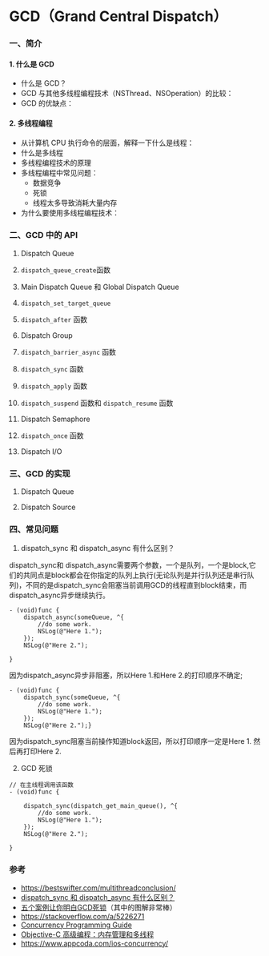 
# GCD（Grand Central Dispatch）

### 一、简介

#### 1. 什么是 GCD

- 什么是 GCD？
- GCD 与其他多线程编程技术（NSThread、NSOperation）的比较：
- GCD 的优缺点：

#### 2. 多线程编程

- 从计算机 CPU 执行命令的层面，解释一下什么是线程：
- 什么是多线程
- 多线程编程技术的原理
- 多线程编程中常见问题：
    - 数据竞争
    - 死锁
    - 线程太多导致消耗大量内存
- 为什么要使用多线程编程技术：

### 二、GCD 中的 API

1. Dispatch Queue

2. `dispatch_queue_create`函数

3. Main Dispatch Queue 和 Global Dispatch Queue

4. `dispatch_set_target_queue`

5. `dispatch_after` 函数

6. Dispatch Group

7. `dispatch_barrier_async` 函数

8. `dispatch_sync` 函数

9. `dispatch_apply` 函数

10. `dispatch_suspend` 函数和 `dispatch_resume` 函数

11. Dispatch Semaphore

12. `dispatch_once` 函数

13. Dispatch I/O


### 三、GCD 的实现

1. Dispatch Queue


2. Dispatch Source

### 四、常见问题
1. dispatch_sync 和 dispatch_async 有什么区别？

dispatch_sync和 dispatch_async需要两个参数，一个是队列，一个是block,它们的共同点是block都会在你指定的队列上执行(无论队列是并行队列还是串行队列)，不同的是dispatch_sync会阻塞当前调用GCD的线程直到block结束，而dispatch_async异步继续执行。
```
- (void)func {
    dispatch_async(someQueue, ^{
        //do some work.
        NSLog(@"Here 1.");
    });
    NSLog(@"Here 2.");
    
}
```

因为dispatch_async异步非阻塞，所以Here 1.和Here 2.的打印顺序不确定;
```
- (void)func {
    dispatch_sync(someQueue, ^{
        //do some work.
        NSLog(@"Here 1.");
    });
    NSLog(@"Here 2.");}
```
因为dispatch_sync阻塞当前操作知道block返回，所以打印顺序一定是Here 1. 然后再打印Here 2.





2. GCD 死锁

```
// 在主线程调用该函数
- (void)func {

    dispatch_sync(dispatch_get_main_queue(), ^{
        //do some work.
        NSLog(@"Here 1.");
    });
    NSLog(@"Here 2.");

}
```



### 参考

- https://bestswifter.com/multithreadconclusion/
- [dispatch_sync 和 dispatch_async 有什么区别？](https://www.zhihu.com/question/23436395)
- [五个案例让你明白GCD死锁](http://www.superqq.com/blog/2015/10/16/five-case-know-gcd/)（其中的图解非常棒）
- https://stackoverflow.com/a/5226271
- [Concurrency Programming Guide](https://developer.apple.com/library/content/documentation/General/Conceptual/ConcurrencyProgrammingGuide/Introduction/Introduction.html)
- [Objective-C 高级编程：内存管理和多线程]()
- https://www.appcoda.com/ios-concurrency/
